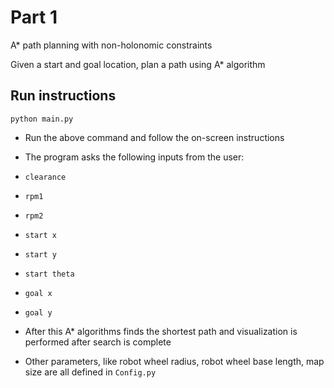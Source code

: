 # Part 1
A* path planning with non-holonomic constraints

Given a start and goal location, plan a path using A* algorithm

## Run instructions
```
python main.py
```
* Run the above command and follow the on-screen instructions
* The program asks the following inputs from the user:
* `clearance`
* `rpm1`
* `rpm2`
* `start x`
* `start y`
* `start theta`
* `goal x`
* `goal y`
* After this A* algorithms finds the shortest path and visualization is performed after search is complete

* Other parameters, like robot wheel radius, robot wheel base length, map size are all defined in `Config.py`
